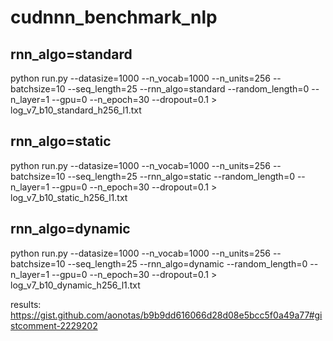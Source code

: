 # cudnnn_benchmark_nlp


## rnn_algo=standard
python run.py --datasize=1000 --n_vocab=1000 --n_units=256 --batchsize=10 --seq_length=25 --rnn_algo=standard --random_length=0 --n_layer=1 --gpu=0 --n_epoch=30 --dropout=0.1 > log_v7_b10_standard_h256_l1.txt

## rnn_algo=static
python run.py --datasize=1000 --n_vocab=1000 --n_units=256 --batchsize=10 --seq_length=25 --rnn_algo=static --random_length=0 --n_layer=1 --gpu=0 --n_epoch=30 --dropout=0.1 > log_v7_b10_static_h256_l1.txt


## rnn_algo=dynamic
python run.py --datasize=1000 --n_vocab=1000 --n_units=256 --batchsize=10 --seq_length=25 --rnn_algo=dynamic --random_length=0 --n_layer=1 --gpu=0 --n_epoch=30 --dropout=0.1 > log_v7_b10_dynamic_h256_l1.txt


results: https://gist.github.com/aonotas/b9b9dd616066d28d08e5bcc5f0a49a77#gistcomment-2229202

